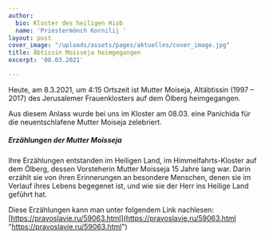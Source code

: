 ```yaml
---
author:
  bio: Kloster des heiligen Hiob
  name: 'Priestermönch Kornilij '
layout: post
cover_image: "/uploads/assets/pages/aktuelles/cover_image.jpg"
title: Äbtissin Moisseja heimgegangen
excerpt: '08.03.2021'

---
```

Heute, am 8.3.2021, um 4:15 Ortszeit ist Mutter Moiseja, Altäbtissin (1997 – 2017) des Jerusalemer Frauenklosters auf dem Ölberg heimgegangen.

Aus diesem Anlass wurde bei uns im Kloster am 08.03. eine Panichida für die neuentschlafene Mutter Moiseja zelebriert.

##### **Erzählungen der Mutter Moisseja**

Ihre Erzählungen entstanden im Heiligen Land, im Himmelfahrts-Kloster auf dem Ölberg, dessen Vorsteherin Mutter Moisseja 15 Jahre lang war. Darin erzählt sie von ihren Erinnerungen an besondere Menschen, denen sie im Verlauf ihres Lebens begegenet ist, und wie sie der Herr ins Heilige Land geführt hat.

Diese Erzählungen kann man unter folgendem Link nachlesen: [https://pravoslavie.ru/59063.html](https://pravoslavie.ru/59063.html "https://pravoslavie.ru/59063.html")